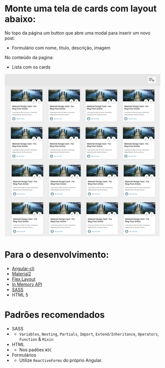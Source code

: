 # Monte uma tela de cards com layout abaixo:
No topo da página um button que abre uma modal para inserir um novo post:
- Formulário com nome, titulo, descrição, imagem

No conteúdo da pagina:

- Lista com os cards


![Img](./src/assets/teste-frontend.jpg)


# Para o desenvolvimento:
- [Angular-cli](https://angular.io/docs/ts/latest/cli-quickstart.html)
- [Material2](https://material.angular.io/components)
- [Flex Layout](https://github.com/angular/flex-layout/wiki/API-Documentation)
- [In Memory API](https://github.com/angular/in-memory-web-api)
- [SASS](http://sass-lang.com/guide)
- HTML 5

# Padrões recomendados
- SASS
- - `Variables`, `Nesting`, `Partials`, `Import`, `Extend/Inheritance`, `Operators`, `Function` & `Mixin` 
- HTML
- - Nos padões `W3C`
- Formulários
- - Utilize `ReactiveForms` do próprio Angular.